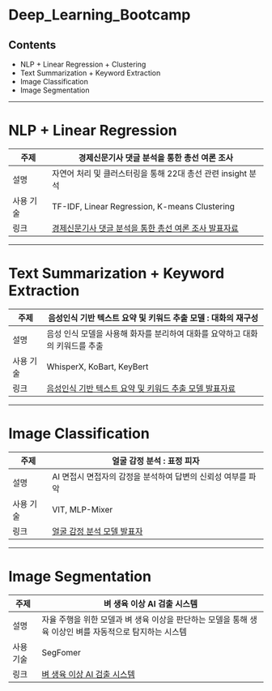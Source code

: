 # Deep_Learning_Bootcamp

## Contents
+ NLP + Linear Regression + Clustering
+ Text Summarization + Keyword Extraction
+ Image Classification
+ Image Segmentation
  
---
  
  
# NLP + Linear Regression
| 주제       | 경제신문기사 댓글 분석을 통한 총선 여론 조사                                     |
|------------|----------------------------------------------------------------------------------|
| 설명       | 자연어 처리 및 클러스터링을 통해 22대 총선 관련 insight 분석                     |
| 사용 기술  | TF-IDF, Linear Regression, K-means Clustering                                    |
| 링크       | [경제신문기사 댓글 분석을 통한 총선 여론 조사 발표자료](https://github.com/choiyongwoo/Deep_Learning_Bootcamp/blob/main/text_mining_project_1/text_mining_project1_%EB%B0%9C%ED%91%9C%EC%9E%90%EB%A3%8C.pdf) |
  
  
---
  
  
# Text Summarization + Keyword Extraction
| 주제       | 음성인식 기반 텍스트 요약 및 키워드 추출 모델 : 대화의 재구성                                    |
|------------|----------------------------------------------------------------------------------|
| 설명       | 음성 인식 모델을 사용해 화자를 분리하여 대화를 요약하고 대화의 키워드를 추출           |
| 사용 기술  | WhisperX, KoBart, KeyBert                                    |
| 링크       | [음성인식 기반 텍스트 요약 및 키워드 추출 모델 발표자료](https://github.com/choiyongwoo/Deep_Learning_Bootcamp/blob/main/text_mining_project_2/text_mining_project2_%EB%B0%9C%ED%91%9C%EC%9E%90%EB%A3%8C.pdf)|


---


# Image Classification
| 주제       | 얼굴 감정 분석 : 표정 피자                                   |
|------------|----------------------------------------------------------------------------------|
| 설명       | AI 면접시 면접자의 감정을 분석하여 답변의 신뢰성 여부를 파악           |
| 사용 기술  | VIT, MLP-Mixer                                    |
| 링크       | [얼굴 감정 분석 모델 발표자](https://github.com/choiyongwoo/Deep_Learning_Bootcamp/blob/main/image_project1/image_project1_%EB%B0%9C%ED%91%9C%EC%9E%90%EB%A3%8C.pdf)|


---


# Image Segmentation
| 주제       | 벼 생육 이상 AI 검출 시스템                                   |
|------------|----------------------------------------------------------------------------------|
| 설명       | 자율 주행을 위한 모델과 벼 생육 이상을 판단하는 모델을 통해 생육 이상인 벼를 자동적으로 탐지하는 시스템            |
| 사용 기술  | SegFomer                          |
| 링크       | [벼 생육 이상 AI 검출 시스템](https://github.com/choiyongwoo/Deep_Learning_Bootcamp/blob/main/image_project2/image_project2_%EB%B0%9C%ED%91%9C%EC%9E%90%EB%A3%8C.pdf)|


